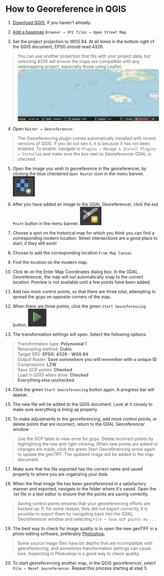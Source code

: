 # How to Georeference in QGIS

1. [Download QGIS](https://harvardmapcollection.github.io/tutorials/qgis/download/), if you haven't already.

2. [Add a basemap](https://harvardmapcollection.github.io/tutorials/qgis/add-a-basemap/) `Browser → XYZ Tiles → Open Street Map`.

3. Set the project projection to WGS 84. At all times in the bottom right of the QGIS document, EPSG should read 4326.
> You can use another projection that fits with your project data, but selecting 4326 will ensure the maps are compatible with any webmapping project, especially those using Leaflet.
![Screenshot of QGIS map document showing projection information](media/1.png)

4. Open `Raster → Georeferencer`. 
>The Georeferencing plugin comes automatically installed with recent versions of QGIS. If you do not see it, it is because it has not been enabled. To enable: navigate to `Plugins → Manage & Install Plugins → Installed` and make sure the box next to Georeferencer GDAL is checked.

5. Open the image you wish to georeference in the georeferencer, by clicking the blue checkered `Open Raster` icon in the menu banner.
![Screenshot of open raster icon](media/2.png)


6. After you have added an image to the GDAL Georeferencer, click the `Add Point` button in the menu banner.
![Screenshot of add point icon](media/3.png)


7. Choose a spot on the historical map for which you think you can find a corresponding modern location. Street intersections are a good place to start, if they still exist!

8. Choose to add the corresponding location `From Map Canvas`.

9. Find the location on the modern map.

10. Click `OK` on the Enter Map Coordinates dialog box. In the GDAL Georeferencer, the map will not automatically snap to the correct location. Preview is not available until a few points have been added.

11. Add two more control points, so that there are three total, attempting to spread the gcps on opposite corners of the map.

12. When there are three points, click the green `Start Georeferencing` button.
![Screenshot of start georeferencing icon](media/5.png)


13. The transformation settings will open. Select the following options:
> Transformation type: **Polynomial 1** <br>
Resampling method: **Cubic** <br>
Target SRS: **EPSG: 4326 - WGS 84** <br>
Output Raster: **Save somewhere you will remember with a unique ID** <br>
Compression: **LZW** <br>
Save GCP points: **Checked** <br>
Load in QGIS when done: **Checked** <br>
**Everything else unchecked** <br>

14. Click the green `Start Georeferencing` button again. A progress bar will appear.

15. The new file will be added to the QGIS document. Look at it closely to make sure everything is lining up properly.

16. To make adjustments to the georeferencing, add more control points, or delete points that are incorrect, return to the GDAL Georeferencer window:
> Use the GCP table to view error for gcps. Delete incorrect points by highlighting the row and right-clicking.
When new points are added or changes are made, click the green Start Georeferencing arrow again to update the geoTIFF. The updated image will be added to the map document.

17. Make sure that the file exported has the correct name and saved properly to where you are organizing your data.

18. When the final image file has been georeferenced in a satisfactory manner and exported, navigate to the folder where it's saved. Open the .txt file in a text editor to ensure that the points are saving correctly.
> Saving control points ensures that your georeferencing efforts are backed up. 
If, for some reason, they did not export correctly, it is possible to export them by navigating back into the GDAL Georeferencer window and selecting `File → Save GCP points as ... `

19. The best way to check for image quality is to open the new geoTIFF in a photo editing software, preferably [Photoshop](https://harvard.service-now.com/ithelp?id=kb_article&sys_id=9f3244d3dba304d430ed1dca489619e0). 
> Some source image files have bit depths that are incompatible with georeferencing, and sometimes transformation settings can cause loss. Inspecting in Photoshop is a good way to check quality.


20. To start georeferencing another map, in the QGIS georeferencer, select `File → Reset Georeferencer`. Repeat this process starting at step 5.

